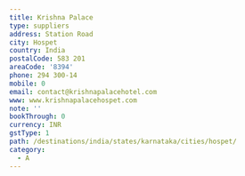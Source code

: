 ```yaml
---
title: Krishna Palace
type: suppliers
address: Station Road
city: Hospet
country: India
postalCode: 583 201
areaCode: '8394'
phone: 294 300-14
mobile: 0
email: contact@krishnapalacehotel.com
www: www.krishnapalacehospet.com
note: ''
bookThrough: 0
currency: INR
gstType: 1
path: /destinations/india/states/karnataka/cities/hospet/
category:
  - A
---
```



